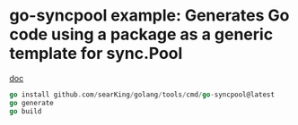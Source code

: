 # go-syncpool example:  Generates Go code using a package as a generic template for sync.Pool

[doc](https://godoc.org/github.com/searKing/golang/tools/cmd/go-syncpool)

```Go
go install github.com/searKing/golang/tools/cmd/go-syncpool@latest
go generate
go build
```